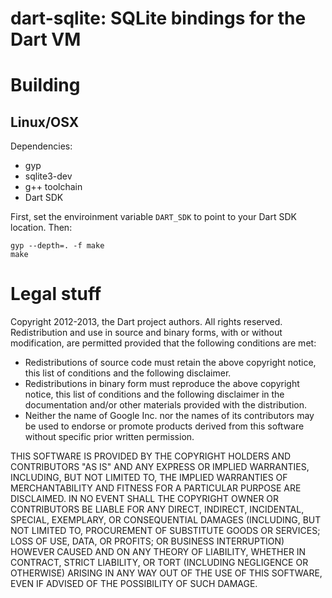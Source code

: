 dart-sqlite: SQLite bindings for the Dart VM
============================================

# Building

## Linux/OSX

Dependencies:
 * gyp
 * sqlite3-dev
 * g++ toolchain
 * Dart SDK

First, set the enviroinment variable `DART_SDK` to point to your Dart SDK location. Then:

    gyp --depth=. -f make
    make

# Legal stuff

Copyright 2012-2013, the Dart project authors. All rights reserved.
Redistribution and use in source and binary forms, with or without
modification, are permitted provided that the following conditions are
met:

* Redistributions of source code must retain the above copyright
  notice, this list of conditions and the following disclaimer.
* Redistributions in binary form must reproduce the above
  copyright notice, this list of conditions and the following
  disclaimer in the documentation and/or other materials provided
  with the distribution.
* Neither the name of Google Inc. nor the names of its
  contributors may be used to endorse or promote products derived
  from this software without specific prior written permission.
      
THIS SOFTWARE IS PROVIDED BY THE COPYRIGHT HOLDERS AND CONTRIBUTORS
"AS IS" AND ANY EXPRESS OR IMPLIED WARRANTIES, INCLUDING, BUT NOT
LIMITED TO, THE IMPLIED WARRANTIES OF MERCHANTABILITY AND FITNESS FOR
A PARTICULAR PURPOSE ARE DISCLAIMED. IN NO EVENT SHALL THE COPYRIGHT
OWNER OR CONTRIBUTORS BE LIABLE FOR ANY DIRECT, INDIRECT, INCIDENTAL,
SPECIAL, EXEMPLARY, OR CONSEQUENTIAL DAMAGES (INCLUDING, BUT NOT
LIMITED TO, PROCUREMENT OF SUBSTITUTE GOODS OR SERVICES; LOSS OF USE,
DATA, OR PROFITS; OR BUSINESS INTERRUPTION) HOWEVER CAUSED AND ON ANY
THEORY OF LIABILITY, WHETHER IN CONTRACT, STRICT LIABILITY, OR TORT
(INCLUDING NEGLIGENCE OR OTHERWISE) ARISING IN ANY WAY OUT OF THE USE
OF THIS SOFTWARE, EVEN IF ADVISED OF THE POSSIBILITY OF SUCH DAMAGE.
